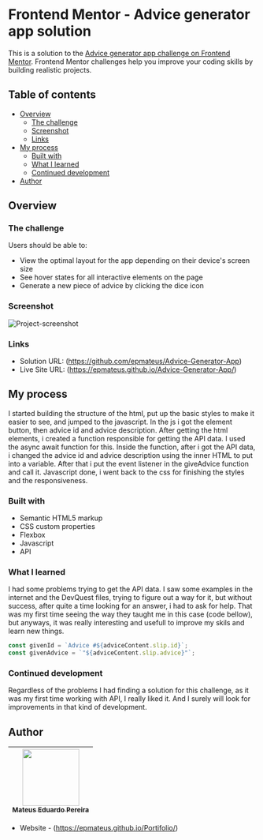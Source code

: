 # Frontend Mentor - Advice generator app solution

This is a solution to the [Advice generator app challenge on Frontend Mentor](https://www.frontendmentor.io/challenges/advice-generator-app-QdUG-13db). Frontend Mentor challenges help you improve your coding skills by building realistic projects.

## Table of contents

- [Overview](#overview)
  - [The challenge](#the-challenge)
  - [Screenshot](#screenshot)
  - [Links](#links)
- [My process](#my-process)
  - [Built with](#built-with)
  - [What I learned](#what-i-learned)
  - [Continued development](#continued-development)
- [Author](#author)

## Overview

### The challenge

Users should be able to:

- View the optimal layout for the app depending on their device's screen size
- See hover states for all interactive elements on the page
- Generate a new piece of advice by clicking the dice icon

### Screenshot

![Project-screenshot](https://github.com/epmateus/Advice-Generator-App/assets/97775852/2fd9af9e-8671-4ec4-a94f-db991a68ed98)

### Links

- Solution URL: (https://github.com/epmateus/Advice-Generator-App)
- Live Site URL: (https://epmateus.github.io/Advice-Generator-App/)

## My process

I started building the structure of the html, put up the basic styles to make it easier to see, and jumped to the javascript.
In the js i got the element button, then advice id and advice description. After getting the html elements, i created a function responsible for getting the API data. I used the async await function for this. Inside the function, after i got the API data, i changed the advice id and advice description using the inner HTML to put into a variable. After that i put the event listener in the giveAdvice function and call it.
Javascript done, i went back to the css for finishing the styles and the responsiveness.

### Built with

- Semantic HTML5 markup
- CSS custom properties
- Flexbox
- Javascript
- API

### What I learned

I had some problems trying to get the API data. I saw some examples in the internet and the DevQuest files, trying to figure out a way for it, but without success, after quite a time looking for an answer, i had to ask for help. That was my first time seeing the way they taught me in this case (code bellow), but anyways, it was really interesting and usefull to improve my skils and learn new things.


```js
const givenId = `Advice #${adviceContent.slip.id}`;
const givenAdvice = `"${adviceContent.slip.advice}"`;
```

### Continued development

Regardless of the problems I had finding a solution for this challenge, as it was my first time working with API, I really liked it. And I surely will look for improvements in that kind of development.

## Author

| [<img src="https://user-images.githubusercontent.com/97775852/210607293-3b6bd614-0d84-40d2-818a-8d8c9cc2deb3.jpg" width=115><br><sub>Mateus Eduardo Pereira</sub>](https://github.com/epmateus) |
| :---: |

- Website - (https://epmateus.github.io/Portifolio/)
